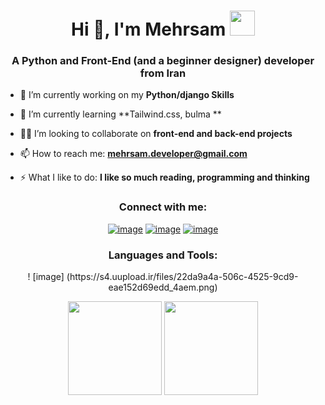 <h1 align="center">Hi 👋, I'm Mehrsam <img height="40" src="https://emoji.gg/assets/emoji/7333-parrotdance.gif"></h1>
<h3 align="center">A Python and Front-End (and a beginner designer) developer from Iran</h3>

- 🔭 I’m currently working on my **Python/django Skills**

- 🌱 I’m currently learning **Tailwind.css, bulma **

- 🙋‍♂️ I’m looking to collaborate on **front-end and back-end projects**

- 📫 How to reach me: **mehrsam.developer@gmail.com**

- ⚡ What I like to do: **I like so much reading, programming and thinking**

<h3 align="center">Connect with me:</h3>
<div align="center">

[![image](https://img.shields.io/badge/Instagram-E4405F?style=for-the-badge&logo=instagram&logoColor=white)](https://www.instagram.com/beyond_minds_1111/)
[![image](https://img.shields.io/badge/Twitter-1DA1F2?style=for-the-badge&logo=twitter&logoColor=white)](https://twitter.com/mehrsam_1111)
[![image](https://img.shields.io/badge/Gmail-D14836?style=for-the-badge&logo=gmail&logoColor=white)](mailto:mehrsam.developer@gmail.com)
  
</div>

<h3 align="center">Languages and Tools:</h3>

<p align="center"> 
  ! [image] (https://s4.uupload.ir/files/22da9a4a-506c-4525-9cd9-eae152d69edd_4aem.png)
</p>

<p align= "center">
  <img height= "150" src="https://github-readme-stats.vercel.app/api?username=Mehrsam1111&theme=react&show_icons=true&include_all_commits=true" />
  <img height= "150" src="https://github-readme-stats.vercel.app/api/top-langs/?username=Mehrsam1111&theme=react&layout=compact" />
</p>

